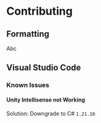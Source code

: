 # Contributing

## Formatting

Abc

## Visual Studio Code

### Known Issues

#### Unity Intellisense not Working
Solution: Downgrade to C# `1.21.16`